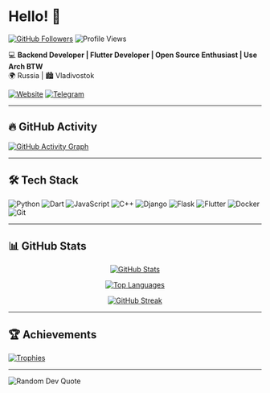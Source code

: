 # Hello! 👋

[![GitHub Followers](https://img.shields.io/github/followers/festW099?label=Follow%20me&style=social&color=blue)](https://github.com/festW099)
![Profile Views](https://komarev.com/ghpvc/?username=festW099&color=blue&label=Profile+Views)

💻 **Backend Developer |  Flutter Developer | Open Source Enthusiast | Use Arch BTW**  
🌍 Russia | 🏙️ Vladivostok  

[![Website](https://img.shields.io/badge/-My_Website-0066cc?style=flat)](https://nometa.xyz)
[![Telegram](https://img.shields.io/badge/-Telegram-0088CC?style=flat)](https://t.me/oooohioooooo)

---

## 🔥 GitHub Activity

[![GitHub Activity Graph](https://github-readme-activity-graph.vercel.app/graph?username=festW099&theme=react-dark&bg_color=0d1117&color=1a8cff&line=0066ff&point=1a8cff&area=true&hide_border=true)](https://github.com/festW099)

---

## 🛠️ Tech Stack
![Python](https://img.shields.io/badge/-Python-3776AB?style=flat&logo=python&logoColor=white)
![Dart](https://img.shields.io/badge/-Dart-0175C2?style=flat&logo=dart&logoColor=white)
![JavaScript](https://img.shields.io/badge/-JavaScript-F7DF1E?style=flat&logo=javascript&logoColor=black)
![C++](https://img.shields.io/badge/-C++-00599C?style=flat&logo=c%2B%2B&logoColor=white)
![Django](https://img.shields.io/badge/-Django-092E20?style=flat&logo=django&logoColor=white)
![Flask](https://img.shields.io/badge/-Flask-000000?style=flat&logo=flask&logoColor=white)
![Flutter](https://img.shields.io/badge/-Flutter-02569B?style=flat&logo=flutter&logoColor=white)
![Docker](https://img.shields.io/badge/-Docker-2496ED?style=flat&logo=docker&logoColor=white)
![Git](https://img.shields.io/badge/-Git-F05032?style=flat&logo=git&logoColor=white)

---

## 📊 GitHub Stats

<div align="center">
  
[![GitHub Stats](https://github-readme-stats.vercel.app/api?username=festW099&show_icons=true&theme=blue-green&hide_border=true&bg_color=0d1117&title_color=1a8cff&icon_color=1a8cff&text_color=ffffff)](https://github.com/festW099)

[![Top Languages](https://github-readme-stats.vercel.app/api/top-langs/?username=festW099&layout=compact&theme=blue-green&hide_border=true&bg_color=0d1117&title_color=1a8cff&text_color=ffffff)](https://github.com/festW099)

[![GitHub Streak](https://github-readme-streak-stats.herokuapp.com/?user=festW099&theme=blue-green&background=0d1117&border=1a8cff&dates=ffffff)](https://github.com/festW099)

</div>

---

## 🏆 Achievements

[![Trophies](https://github-profile-trophy.vercel.app/?username=festW099&theme=onedark&rank=-C&margin-w=15&margin-h=15&no-bg=true&title=MultiLanguage,Commits,Repositories,PullRequest)](https://github.com/ryo-ma/github-profile-trophy)

---

![Random Dev Quote](https://quotes-github-readme.vercel.app/api?type=horizontal&theme=dark)
